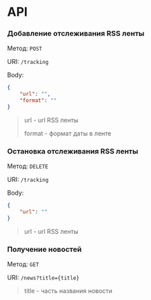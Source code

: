 # API

### Добавление отслеживания RSS ленты

Метод: `POST`

URI: `/tracking`

Body:
```json
{
    "url": "",
    "format": ""
}
```

> url - url RSS ленты
>
> format - формат даты в ленте

### Остановка отслеживания RSS ленты

Метод: `DELETE`

URI: `/tracking`

Body:
```json
{
    "url": ""
}
```

> url - url RSS ленты

### Получение новостей

Метод: `GET`

URI: `/news?title={title}`

> title -  часть названия новости
